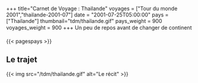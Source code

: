 +++
title="Carnet de Voyage : Thailande"
voyages = ["Tour du monde 2001","thailande-2001-07"]
date = "2001-07-25T05:00:00"
pays = ["Thailande"]
thumbnail="tdm/thailande.gif"
pays_weight = 900
voyages_weight = 900
+++
Un peu de repos avant de changer de continent

{{< pagespays >}}
## Le trajet
{{< img src="/tdm/thailande.gif" alt="Le récit" >}}